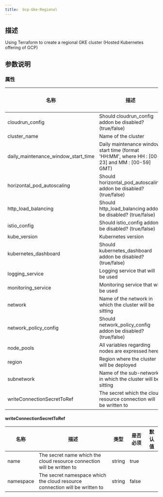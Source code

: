 ```yaml
---
title:  Gcp-Gke-Regional
---
```


## 描述

Using Terraform to create a regional GKE cluster (Hosted Kubernetes offering of GCP)

## 参数说明


### 属性

 名称 | 描述 | 类型 | 是否必须 | 默认值 
 ------------ | ------------- | ------------- | ------------- | ------------- 
 cloudrun_config | Should cloudrun_config addon be disabled? (true/false) |  | false |  
 cluster_name | Name of the cluster |  | true |  
 daily_maintenance_window_start_time | Daily maintenance window start time (format 'HH:MM', where HH : [00-23] and MM : [00-59] GMT) |  | true |  
 horizontal_pod_autoscaling | Should horizontal_pod_autoscaling addon be disabled? (true/false) |  | false |  
 http_load_balancing | Should http_load_balancing addon be disabled? (true/false) |  | false |  
 istio_config | Should istio_config addon be disabled? (true/false) |  | false |  
 kube_version | Kubernetes version |  | true |  
 kubernetes_dashboard | Should kubernetes_dashboard addon be disabled? (true/false) |  | false |  
 logging_service | Logging service that will be used |  | true |  
 monitoring_service | Monitoring service that will be used |  | true |  
 network | Name of the network in which the cluster will be sitting |  | false |  
 network_policy_config | Should network_policy_config addon be disabled? (true/false) |  | false |  
 node_pools | All variables regarding nodes are expressed here |  | false |  
 region | Region where the cluster will be deployed |  | true |  
 subnetwork | Name of the sub-network in which the cluster will be sitting |  | false |  
 writeConnectionSecretToRef | The secret which the cloud resource connection will be written to | [writeConnectionSecretToRef](#writeConnectionSecretToRef) | false |  


#### writeConnectionSecretToRef

 名称 | 描述 | 类型 | 是否必须 | 默认值 
 ------------ | ------------- | ------------- | ------------- | ------------- 
 name | The secret name which the cloud resource connection will be written to | string | true |  
 namespace | The secret namespace which the cloud resource connection will be written to | string | false |  
